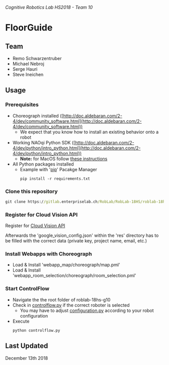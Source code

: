 _Cognitive Robotics Lab HS2018 - Team 10_

# FloorGuide

## Team
* Remo Schwarzentruber
* Michael Nebroj
* Serge Hauri
* Steve Ineichen

## Usage
### Prerequisites
* Choreograph installed ([http://doc.aldebaran.com/2-4/dev/community_software.html](http://doc.aldebaran.com/2-4/dev/community_software.html))
    * We expect that you know how to install an existing behavior onto a robot
* Working NAOqi Python SDK ([http://doc.aldebaran.com/2-4/dev/python/intro_python.html](http://doc.aldebaran.com/2-4/dev/python/intro_python.html))
    * **Note:** for MacOS follow [these instructions](https://github.com/tschibu/pepper-nao-python-installation-mac)
* All Python packages installed
    * Example with '[pip](https://pypi.org/project/pip/)' Pacakge Manager
        ```
        pip install -r requirements.txt
        ```

### Clone this repository
```cmd
git clone https://gitlab.enterpriselab.ch/RobLab/RobLab-18HS/roblab-18hs-g10
```

### Register for Cloud Vision API
Register for [Cloud Vision API](https://cloud.google.com/docs/authentication/api-keys?hl=de&visit_id=636803038076480516-667118898&rd=1)

Afterwards the 'google_vision_config.json' within the 'res' directory has to be filled with the correct data (private key, project name, email, etc.)

### Install Webapps with Choreograph
* Load & Install 'webapp_map/choreograph/map.pml'
* Load & Install 'webapp_room_selection/choreograph/room_selection.pml'

### Start ControlFlow
* Navigate the the root folder of roblab-18hs-g10
* Check in [controlflow.py](controlflow.py) if the correct roboter is selected
    * You may have to adjust [configuration.py](configuration.py) according to your robot configuration
* Execute
    ```
    python controlflow.py
    ```

## Last Updated
December 13th 2018
